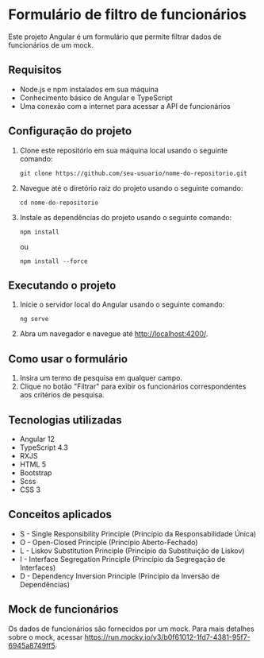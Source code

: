 <h1>Formulário de filtro de funcionários</h1>
<p>Este projeto Angular é um formulário que permite filtrar dados de funcionários de um mock.</p>
<h2>Requisitos</h2>
<ul>
  <li>Node.js e npm instalados em sua máquina</li>
  <li>Conhecimento básico de Angular e TypeScript</li>
  <li>Uma conexão com a internet para acessar a API de funcionários</li>
</ul>
<h2>Configuração do projeto</h2>
<ol>
  <li>Clone este repositório em sua máquina local usando o seguinte comando:</li>
  <pre><code>git clone https://github.com/seu-usuario/nome-do-repositorio.git</code></pre>
  <li>Navegue até o diretório raiz do projeto usando o seguinte comando:</li>
  <pre><code>cd nome-do-repositorio</code></pre>
  <li>Instale as dependências do projeto usando o seguinte comando:</li>
  <pre><code>npm install</code></pre> ou
  <pre><code>npm install --force</code></pre>
</ol>
<h2>Executando o projeto</h2>
<ol>
  <li>Inicie o servidor local do Angular usando o seguinte comando:</li>
  <pre><code>ng serve</code></pre>
  <li>Abra um navegador e navegue até <a href="http://localhost:4200/">http://localhost:4200/</a>.</li>
</ol>
<h2>Como usar o formulário</h2>
<ol>
  <li>Insira um termo de pesquisa em qualquer campo.</li>
  <li>Clique no botão "Filtrar" para exibir os funcionários correspondentes aos critérios de pesquisa.</li>
</ol>
<h2>Tecnologias utilizadas</h2>
<ul>
  <li>Angular 12</li>
  <li>TypeScript 4.3</li>
  <li>RXJS</li>
  <li>HTML 5</li>
  <li>Bootstrap</li>
  <li>Scss</li>
  <li>CSS 3</li>
</ul>
<h2>Conceitos aplicados</h2>
<ul>
  <li>S - Single Responsibility Principle (Princípio da Responsabilidade Única)</li>
  <li>O - Open-Closed Principle (Princípio Aberto-Fechado)</li>
  <li>L - Liskov Substitution Principle (Princípio da Substituição de Liskov)</li>
  <li>I - Interface Segregation Principle (Princípio da Segregação de Interfaces)</li>
  <li>D - Dependency Inversion Principle (Princípio da Inversão de Dependências)</li>
</ul>
<h2>Mock de funcionários</h2>
<p>Os dados de funcionários são fornecidos por um mock. Para mais detalhes sobre o mock, acessar <a href="https://run.mocky.io/v3/b0f61012-1fd7-4381-95f7-6945a8749ff5">https://run.mocky.io/v3/b0f61012-1fd7-4381-95f7-6945a8749ff5</a>.</p>
